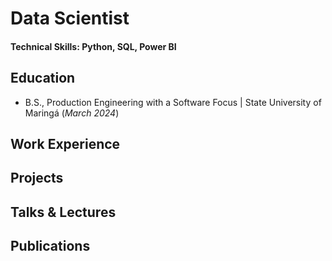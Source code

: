 # Data Scientist

#### Technical Skills: Python, SQL, Power BI

## Education
- B.S., Production Engineering with a Software Focus | State University of Maringá (_March 2024_)

## Work Experience


## Projects


## Talks & Lectures


## Publications
